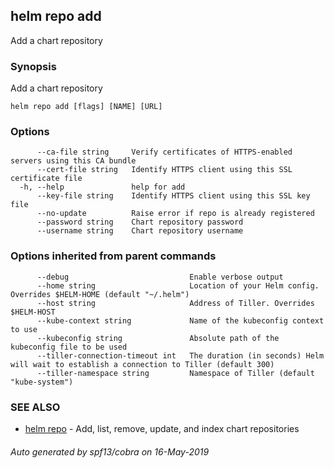 ## helm repo add

Add a chart repository

### Synopsis

Add a chart repository

```
helm repo add [flags] [NAME] [URL]
```

### Options

```
      --ca-file string     Verify certificates of HTTPS-enabled servers using this CA bundle
      --cert-file string   Identify HTTPS client using this SSL certificate file
  -h, --help               help for add
      --key-file string    Identify HTTPS client using this SSL key file
      --no-update          Raise error if repo is already registered
      --password string    Chart repository password
      --username string    Chart repository username
```

### Options inherited from parent commands

```
      --debug                           Enable verbose output
      --home string                     Location of your Helm config. Overrides $HELM-HOME (default "~/.helm")
      --host string                     Address of Tiller. Overrides $HELM-HOST
      --kube-context string             Name of the kubeconfig context to use
      --kubeconfig string               Absolute path of the kubeconfig file to be used
      --tiller-connection-timeout int   The duration (in seconds) Helm will wait to establish a connection to Tiller (default 300)
      --tiller-namespace string         Namespace of Tiller (default "kube-system")
```

### SEE ALSO

* [helm repo](../../docs/helm/#helm-repo)	 - Add, list, remove, update, and index chart repositories

###### Auto generated by spf13/cobra on 16-May-2019
